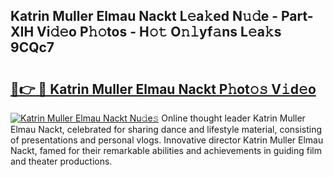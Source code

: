## Katrin Muller Elmau Nackt L𝚎a𝚔ed N𝚞𝚍e - Part-XIH Vi𝚍𝚎o P𝚑𝚘tos - H𝚘𝚝 O𝚗𝚕yf𝚊ns L𝚎a𝚔s 9CQc7

# <h2><a href="http://kf71tj.oniu.top/?m=Katrin+Muller+Elmau+Nackt">🔗👉 🔴 Katrin Muller Elmau Nackt P𝚑ot𝚘𝚜 V𝚒d𝚎o</a></h2>

[![Katrin Muller Elmau Nackt Nu𝚍e𝚜](https://i.imgur.com/0qMVB7G.gif)](http://kf71tj.oniu.top/?m=Katrin+Muller+Elmau+Nackt)
Online thought leader Katrin Muller Elmau Nackt, celebrated for sharing dance and lifestyle material, consisting of presentations and personal vlogs. Innovative director Katrin Muller Elmau Nackt, famed for their remarkable abilities and achievements in guiding film and theater productions.  
